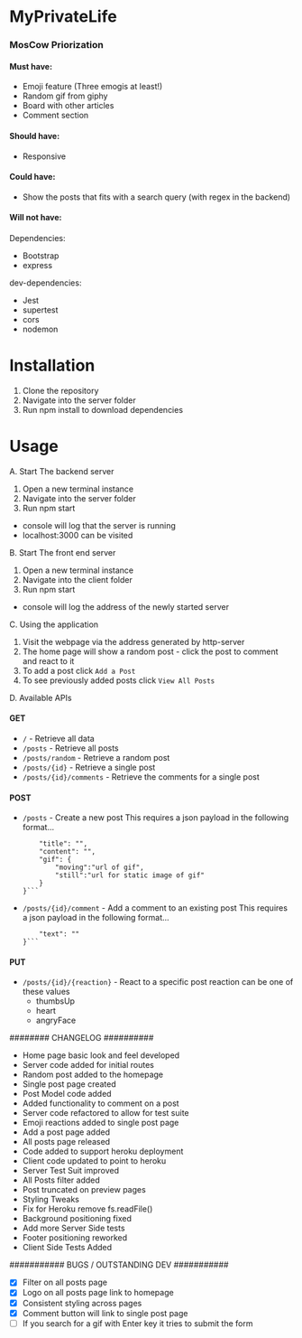 # MyPrivateLife

### MosCow Priorization
#### Must have:
  - Emoji feature (Three emogis at least!)
  - Random gif from giphy
  - Board with other articles
  - Comment section
  
#### Should have:
  - Responsive

#### Could have:
  - Show the posts that fits with a search query (with regex in the backend)

#### Will not have:

####
Dependencies:
  - Bootstrap
  - express

dev-dependencies:
  - Jest
  - supertest
  - cors
  - nodemon

Installation
=======================

1. Clone the repository
2. Navigate into the server folder
3. Run npm install to download dependencies

Usage
=======================

A. Start The backend server
1. Open a new terminal instance 
2. Navigate into the server folder
3. Run npm start
  - console will log that the server is running
  - localhost:3000 can be visited

B. Start The front end server
1. Open a new terminal instance 
2. Navigate into the client folder
3. Run npm start
  - console will log the address of the newly started server

C. Using the application
1. Visit the webpage via the address generated by http-server
2. The home page will show a random post - click the post to comment and react to it
3. To add a post click `Add a Post`
4. To see previously added posts click `View All Posts`

D. Available APIs
#### GET
- `/` - Retrieve all data
- `/posts` - Retrieve all posts
- `/posts/random` - Retrieve a random post
- `/posts/{id}` - Retrieve a single post
- `/posts/{id}/comments` - Retrieve the comments for a single post

#### POST
- `/posts` - Create a new post
    This requires a json payload in the following format...
    ```{
        "title": "",
        "content": "",
        "gif": {
            "moving":"url of gif",
            "still":"url for static image of gif"
        }
    }```

- `/posts/{id}/comment` - Add a comment to an existing post
    This requires a json payload in the following format...
    ```{
        "text": ""
    }```

#### PUT
- `/posts/{id}/{reaction}` - React to a specific post
    reaction can be one of these values
    - thumbsUp
    - heart
    - angryFace


######## CHANGELOG ##########

- Home page basic look and feel developed
- Server code added for initial routes
- Random post added to the homepage
- Single post page created
- Post Model code added
- Added functionality to comment on a post
- Server code refactored to allow for test suite
- Emoji reactions added to single post page
- Add a post page added
- All posts page released
- Code added to support heroku deployment
- Client code updated to point to heroku
- Server Test Suit improved
- All Posts filter added
- Post truncated on preview pages
- Styling Tweaks
- Fix for Heroku remove fs.readFile()
- Background positioning fixed
- Add more Server Side tests
- Footer positioning reworked
- Client Side Tests Added


########### BUGS / OUTSTANDING DEV ###########

- [x] Filter on all posts page
- [x] Logo on all posts page link to homepage 
- [x] Consistent styling across pages
- [x] Comment button will link to single post page
- [ ] If you search for a gif with Enter key it tries to submit the form